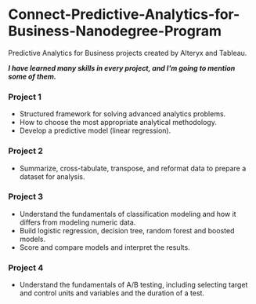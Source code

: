 # Connect-Predictive-Analytics-for-Business-Nanodegree-Program
Predictive Analytics for Business projects created by Alteryx and Tableau.

 ***I have learned many skills in every project, and I'm going to mention some of them.***
 
### Project 1 
- Structured framework for solving advanced analytics problems. 
- How to choose the most appropriate analytical methodology. 
- Develop a predictive model (linear regression).

### Project 2
- Summarize, cross-tabulate, transpose, and reformat data to prepare a dataset for analysis.


### Project 3
- Understand the fundamentals of classification modeling and how it differs from modeling numeric data.
- Build logistic regression, decision tree, random forest and boosted models.
- Score and compare models and interpret the results.

### Project 4

- Understand the fundamentals of A/B testing, including selecting target and control units and variables and the duration of a test.

